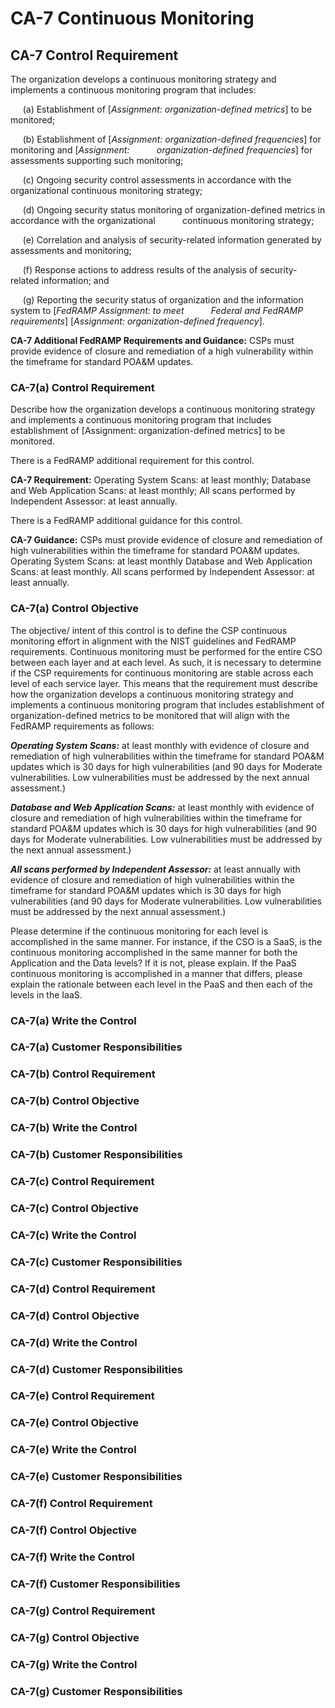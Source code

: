# CA-7 Continuous Monitoring
## CA-7 Control Requirement
The organization develops a continuous monitoring strategy and implements a continuous monitoring program that includes:

&nbsp;&nbsp;&nbsp;&nbsp;&nbsp;(a)	Establishment of [*Assignment: organization-defined metrics*] to be monitored;

&nbsp;&nbsp;&nbsp;&nbsp;&nbsp;(b)	Establishment of [*Assignment: organization-defined frequencies*] for monitoring and [*Assignment: &nbsp;&nbsp;&nbsp;&nbsp;&nbsp;&nbsp;&nbsp;&nbsp;&nbsp;&nbsp;organization-defined frequencies*] for assessments supporting such monitoring;

&nbsp;&nbsp;&nbsp;&nbsp;&nbsp;(c)	Ongoing security control assessments in accordance with the organizational continuous monitoring strategy;

&nbsp;&nbsp;&nbsp;&nbsp;&nbsp;(d)	Ongoing security status monitoring of organization-defined metrics in accordance with the organizational &nbsp;&nbsp;&nbsp;&nbsp;&nbsp;&nbsp;&nbsp;&nbsp;&nbsp;&nbsp;continuous monitoring strategy;

&nbsp;&nbsp;&nbsp;&nbsp;&nbsp;(e)	Correlation and analysis of security-related information generated by assessments and monitoring;

&nbsp;&nbsp;&nbsp;&nbsp;&nbsp;(f)	Response actions to address results of the analysis of security-related information; and

&nbsp;&nbsp;&nbsp;&nbsp;&nbsp;(g)	Reporting the security status of organization and the information system to [*FedRAMP Assignment: to meet &nbsp;&nbsp;&nbsp;&nbsp;&nbsp;&nbsp;&nbsp;&nbsp;&nbsp;&nbsp;Federal and FedRAMP requirements*] [*Assignment: organization-defined frequency*].

**CA-7 Additional FedRAMP Requirements and Guidance:** CSPs must provide evidence of closure and remediation of a high vulnerability within the timeframe for standard POA&M updates.
### CA-7(a) Control Requirement
Describe how the organization develops a continuous monitoring strategy and implements a continuous monitoring program that includes establishment of [Assignment: organization-defined metrics] to be monitored.

There is a FedRAMP additional requirement for this control.

**CA-7 Requirement:** Operating System Scans: at least monthly; Database and Web Application Scans: at least monthly; All scans performed by Independent Assessor: at least annually.

There is a FedRAMP additional guidance for this control.

**CA-7 Guidance:** CSPs must provide evidence of closure and remediation of high vulnerabilities within the timeframe for standard POA&M updates. Operating System Scans: at least monthly Database and Web Application Scans: at least monthly. All scans performed by Independent Assessor: at least annually.
### CA-7(a) Control Objective
The objective/ intent of this control is to define the CSP continuous monitoring effort in alignment with the NIST guidelines and FedRAMP requirements. Continuous monitoring must be performed for the entire CSO between each layer and at each level. As such, it is necessary to determine if the CSP requirements for continuous monitoring are stable across each level of each service layer. This means that the requirement must describe how the organization develops a continuous monitoring strategy and implements a continuous monitoring program that includes establishment of organization-defined metrics to be monitored that will align with the FedRAMP requirements as follows:

**_Operating System Scans:_** at least monthly with evidence of closure and remediation of high vulnerabilities within the timeframe for standard POA&M updates which is 30 days for high vulnerabilities (and 90 days for Moderate vulnerabilities. Low vulnerabilities must be addressed by the next annual assessment.)

**_Database and Web Application Scans:_** at least monthly with evidence of closure and remediation of high vulnerabilities within the timeframe for standard POA&M updates which is 30 days for high vulnerabilities (and 90 days for Moderate vulnerabilities. Low vulnerabilities must be addressed by the next annual assessment.)

**_All scans performed by Independent Assessor:_** at least annually with evidence of closure and remediation of high vulnerabilities within the timeframe for standard POA&M updates which is 30 days for high vulnerabilities (and 90 days for Moderate vulnerabilities. Low vulnerabilities must be addressed by the next annual assessment.)

Please determine if the continuous monitoring for each level is accomplished in the same manner. For instance, if the CSO is a SaaS, is the continuous monitoring accomplished in the same manner for both the Application and the Data levels? If it is not, please explain. If the PaaS continuous monitoring is accomplished in a manner that differs, please explain the rationale between each level in the PaaS and then each of the levels in the IaaS.
### CA-7(a) Write the Control
### CA-7(a) Customer Responsibilities
### CA-7(b) Control Requirement
### CA-7(b) Control Objective
### CA-7(b) Write the Control
### CA-7(b) Customer Responsibilities
### CA-7(c) Control Requirement
### CA-7(c) Control Objective
### CA-7(c) Write the Control
### CA-7(c) Customer Responsibilities
### CA-7(d) Control Requirement
### CA-7(d) Control Objective
### CA-7(d) Write the Control
### CA-7(d) Customer Responsibilities
### CA-7(e) Control Requirement
### CA-7(e) Control Objective
### CA-7(e) Write the Control
### CA-7(e) Customer Responsibilities
### CA-7(f) Control Requirement
### CA-7(f) Control Objective
### CA-7(f) Write the Control
### CA-7(f) Customer Responsibilities
### CA-7(g) Control Requirement
### CA-7(g) Control Objective
### CA-7(g) Write the Control
### CA-7(g) Customer Responsibilities
